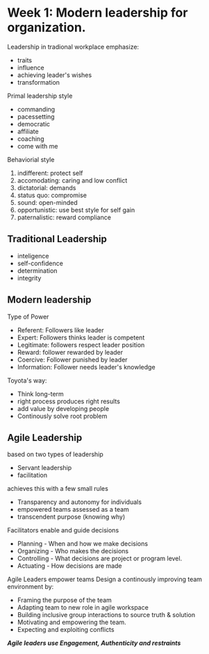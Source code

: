 # Week 1: Modern leadership for organization.

Leadership in tradional workplace emphasize:
- traits
- influence
- achieving leader's wishes
- transformation

Primal leadership style
- commanding
- pacessetting
- democratic
- affiliate
- coaching
- come with me

Behaviorial style
1. indifferent: protect self
2. accomodating: caring and low conflict
3. dictatorial: demands
4. status quo: compromise
5. sound: open-minded
6. opportunistic: use best style for self gain
7. paternalistic: reward compliance 

## Traditional Leadership
- inteligence
- self-confidence
- determination
- integrity

## Modern leadership

Type of Power
- Referent: Followers like leader
- Expert: Followers thinks leader is competent
- Legitimate: followers respect leader position
- Reward: follower rewarded by leader
- Coercive: Follower punished by leader
- Information: Follower needs leader's knowledge

Toyota's way:
- Think long-term
- right process produces right results
- add value by developing people
- Continously solve root problem

## Agile Leadership

based on two types of leadership
- Servant leadership
- facilitation

achieves this with a few small rules
- Transparency and autonomy for individuals
- empowered teams assessed as a team
- transcendent purpose (knowing why)

Facilitators enable and guide decisions
- Planning - When and how we make decisions
- Organizing - Who makes the decisions
- Controlling - What decisions are project or program level.
- Actuating - How decisions are made

Agile Leaders empower teams
Design a continously improving team environment by:
- Framing the purpose of the team
- Adapting team to new role in agile workspace
- Building inclusive group interactions to source truth & solution
- Motivating and empowering the team.
- Expecting and exploiting conflicts

***Agile leaders use Engagement, Authenticity and restraints***

